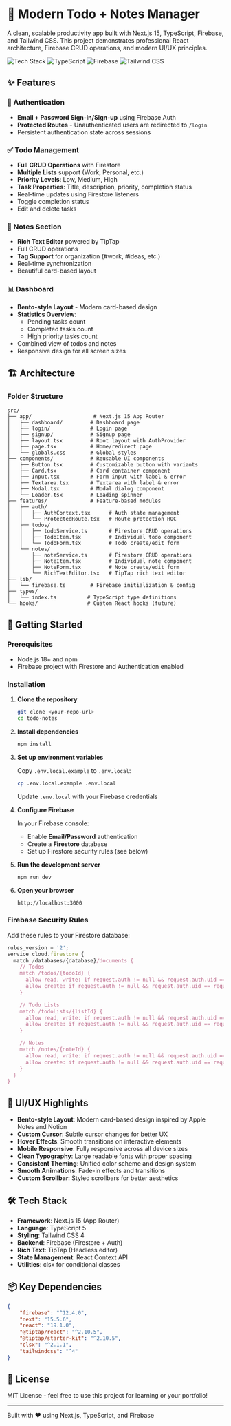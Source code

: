 # 📝 Modern Todo + Notes Manager

A clean, scalable productivity app built with Next.js 15, TypeScript, Firebase, and Tailwind CSS. This project demonstrates professional React architecture, Firebase CRUD operations, and modern UI/UX principles.

![Tech Stack](https://img.shields.io/badge/Next.js-15-black)
![TypeScript](https://img.shields.io/badge/TypeScript-5-blue)
![Firebase](https://img.shields.io/badge/Firebase-12-orange)
![Tailwind CSS](https://img.shields.io/badge/Tailwind-4-cyan)

## ✨ Features

### 🔐 Authentication

-   **Email + Password Sign-in/Sign-up** using Firebase Auth
-   **Protected Routes** - Unauthenticated users are redirected to `/login`
-   Persistent authentication state across sessions

### ✅ Todo Management

-   **Full CRUD Operations** with Firestore
-   **Multiple Lists** support (Work, Personal, etc.)
-   **Priority Levels**: Low, Medium, High
-   **Task Properties**: Title, description, priority, completion status
-   Real-time updates using Firestore listeners
-   Toggle completion status
-   Edit and delete tasks

### 📓 Notes Section

-   **Rich Text Editor** powered by TipTap
-   Full CRUD operations
-   **Tag Support** for organization (#work, #ideas, etc.)
-   Real-time synchronization
-   Beautiful card-based layout

### 📊 Dashboard

-   **Bento-style Layout** - Modern card-based design
-   **Statistics Overview**:
    -   Pending tasks count
    -   Completed tasks count
    -   High priority tasks count
-   Combined view of todos and notes
-   Responsive design for all screen sizes

## 🏗️ Architecture

### Folder Structure

```
src/
├── app/                    # Next.js 15 App Router
│   ├── dashboard/         # Dashboard page
│   ├── login/             # Login page
│   ├── signup/            # Signup page
│   ├── layout.tsx         # Root layout with AuthProvider
│   ├── page.tsx           # Home/redirect page
│   └── globals.css        # Global styles
├── components/            # Reusable UI components
│   ├── Button.tsx         # Customizable button with variants
│   ├── Card.tsx           # Card container component
│   ├── Input.tsx          # Form input with label & error
│   ├── Textarea.tsx       # Textarea with label & error
│   ├── Modal.tsx          # Modal dialog component
│   └── Loader.tsx         # Loading spinner
├── features/              # Feature-based modules
│   ├── auth/
│   │   ├── AuthContext.tsx      # Auth state management
│   │   └── ProtectedRoute.tsx   # Route protection HOC
│   ├── todos/
│   │   ├── todoService.ts       # Firestore CRUD operations
│   │   ├── TodoItem.tsx         # Individual todo component
│   │   └── TodoForm.tsx         # Todo create/edit form
│   └── notes/
│       ├── noteService.ts       # Firestore CRUD operations
│       ├── NoteItem.tsx         # Individual note component
│       ├── NoteForm.tsx         # Note create/edit form
│       └── RichTextEditor.tsx   # TipTap rich text editor
├── lib/
│   └── firebase.ts        # Firebase initialization & config
├── types/
│   └── index.ts          # TypeScript type definitions
└── hooks/                # Custom React hooks (future)
```

## 🚀 Getting Started

### Prerequisites

-   Node.js 18+ and npm
-   Firebase project with Firestore and Authentication enabled

### Installation

1. **Clone the repository**

    ```bash
    git clone <your-repo-url>
    cd todo-notes
    ```

2. **Install dependencies**

    ```bash
    npm install
    ```

3. **Set up environment variables**

    Copy `.env.local.example` to `.env.local`:

    ```bash
    cp .env.local.example .env.local
    ```

    Update `.env.local` with your Firebase credentials

4. **Configure Firebase**

    In your Firebase console:

    - Enable **Email/Password** authentication
    - Create a **Firestore** database
    - Set up Firestore security rules (see below)

5. **Run the development server**

    ```bash
    npm run dev
    ```

6. **Open your browser**
    ```
    http://localhost:3000
    ```

### Firebase Security Rules

Add these rules to your Firestore database:

```javascript
rules_version = '2';
service cloud.firestore {
  match /databases/{database}/documents {
    // Todos
    match /todos/{todoId} {
      allow read, write: if request.auth != null && request.auth.uid == resource.data.userId;
      allow create: if request.auth != null && request.auth.uid == request.resource.data.userId;
    }

    // Todo Lists
    match /todoLists/{listId} {
      allow read, write: if request.auth != null && request.auth.uid == resource.data.userId;
      allow create: if request.auth != null && request.auth.uid == request.resource.data.userId;
    }

    // Notes
    match /notes/{noteId} {
      allow read, write: if request.auth != null && request.auth.uid == resource.data.userId;
      allow create: if request.auth != null && request.auth.uid == request.resource.data.userId;
    }
  }
}
```

## 🎨 UI/UX Highlights

-   **Bento-style Layout**: Modern card-based design inspired by Apple Notes and Notion
-   **Custom Cursor**: Subtle cursor changes for better UX
-   **Hover Effects**: Smooth transitions on interactive elements
-   **Mobile Responsive**: Fully responsive across all device sizes
-   **Clean Typography**: Large readable fonts with proper spacing
-   **Consistent Theming**: Unified color scheme and design system
-   **Smooth Animations**: Fade-in effects and transitions
-   **Custom Scrollbar**: Styled scrollbars for better aesthetics

## 🛠️ Tech Stack

-   **Framework**: Next.js 15 (App Router)
-   **Language**: TypeScript 5
-   **Styling**: Tailwind CSS 4
-   **Backend**: Firebase (Firestore + Auth)
-   **Rich Text**: TipTap (Headless editor)
-   **State Management**: React Context API
-   **Utilities**: clsx for conditional classes

## 📦 Key Dependencies

```json
{
    "firebase": "^12.4.0",
    "next": "15.5.6",
    "react": "19.1.0",
    "@tiptap/react": "^2.10.5",
    "@tiptap/starter-kit": "^2.10.5",
    "clsx": "^2.1.1",
    "tailwindcss": "^4"
}
```

## 📄 License

MIT License - feel free to use this project for learning or your portfolio!

---

Built with ❤️ using Next.js, TypeScript, and Firebase

